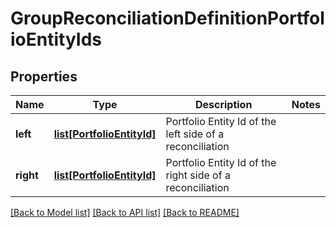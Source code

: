 # GroupReconciliationDefinitionPortfolioEntityIds


## Properties
Name | Type | Description | Notes
------------ | ------------- | ------------- | -------------
**left** | [**list[PortfolioEntityId]**](PortfolioEntityId.md) | Portfolio Entity Id of the left side of a reconciliation | 
**right** | [**list[PortfolioEntityId]**](PortfolioEntityId.md) | Portfolio Entity Id of the right side of a reconciliation | 

[[Back to Model list]](../README.md#documentation-for-models) [[Back to API list]](../README.md#documentation-for-api-endpoints) [[Back to README]](../README.md)


